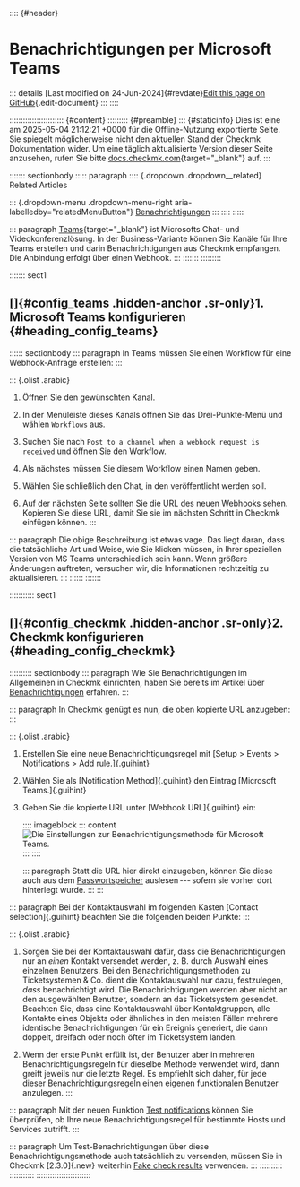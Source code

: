 :::: {#header}
# Benachrichtigungen per Microsoft Teams

::: details
[Last modified on 24-Jun-2024]{#revdate}[Edit this page on
GitHub](https://github.com/Checkmk/checkmk-docs/edit/2.3.0/src/common/de/notifications_teams.asciidoc){.edit-document}
:::
::::

:::::::::::::::::::::::: {#content}
::::::::: {#preamble}
::: {#staticinfo}
Dies ist eine am 2025-05-04 21:12:21 +0000 für die Offline-Nutzung
exportierte Seite. Sie spiegelt möglicherweise nicht den aktuellen Stand
der Checkmk Dokumentation wider. Um eine täglich aktualisierte Version
dieser Seite anzusehen, rufen Sie bitte
[docs.checkmk.com](https://docs.checkmk.com/){target="_blank"} auf.
:::

::::::: sectionbody
::::: paragraph
:::: {.dropdown .dropdown__related}
Related Articles

::: {.dropdown-menu .dropdown-menu-right aria-labelledby="relatedMenuButton"}
[Benachrichtigungen](notifications.html)
:::
::::
:::::

::: paragraph
[Teams](https://www.microsoft.com/de-de/microsoft-teams/log-in/){target="_blank"}
ist Microsofts Chat- und Videokonferenzlösung. In der Business-Variante
können Sie Kanäle für Ihre Teams erstellen und darin Benachrichtigungen
aus Checkmk empfangen. Die Anbindung erfolgt über einen Webhook.
:::
:::::::
:::::::::

::::::: sect1
## []{#config_teams .hidden-anchor .sr-only}1. Microsoft Teams konfigurieren {#heading_config_teams}

:::::: sectionbody
::: paragraph
In Teams müssen Sie einen Workflow für eine Webhook-Anfrage erstellen:
:::

::: {.olist .arabic}
1.  Öffnen Sie den gewünschten Kanal.

2.  In der Menüleiste dieses Kanals öffnen Sie das Drei-Punkte-Menü und
    wählen `Workflows` aus.

3.  Suchen Sie nach
    `Post to a channel when a webhook request is received` und öffnen
    Sie den Workflow.

4.  Als nächstes müssen Sie diesem Workflow einen Namen geben.

5.  Wählen Sie schließlich den Chat, in den veröffentlicht werden soll.

6.  Auf der nächsten Seite sollten Sie die URL des neuen Webhooks sehen.
    Kopieren Sie diese URL, damit Sie sie im nächsten Schritt in Checkmk
    einfügen können.
:::

::: paragraph
Die obige Beschreibung ist etwas vage. Das liegt daran, dass die
tatsächliche Art und Weise, wie Sie klicken müssen, in Ihrer speziellen
Version von MS Teams unterschiedlich sein kann. Wenn größere Änderungen
auftreten, versuchen wir, die Informationen rechtzeitig zu
aktualisieren.
:::
::::::
:::::::

::::::::::: sect1
## []{#config_checkmk .hidden-anchor .sr-only}2. Checkmk konfigurieren {#heading_config_checkmk}

:::::::::: sectionbody
::: paragraph
Wie Sie Benachrichtigungen im Allgemeinen in Checkmk einrichten, haben
Sie bereits im Artikel über [Benachrichtigungen](notifications.html)
erfahren.
:::

::: paragraph
In Checkmk genügt es nun, die oben kopierte URL anzugeben:
:::

::: {.olist .arabic}
1.  Erstellen Sie eine neue Benachrichtigungsregel mit [Setup \> Events
    \> Notifications \> Add rule.]{.guihint}

2.  Wählen Sie als [Notification Method]{.guihint} den Eintrag
    [Microsoft Teams.]{.guihint}

3.  Geben Sie die kopierte URL unter [Webhook URL]{.guihint} ein:

    :::: imageblock
    ::: content
    ![Die Einstellungen zur Benachrichtigungsmethode für Microsoft
    Teams.](../images/notifications_teams.png)
    :::
    ::::

    ::: paragraph
    Statt die URL hier direkt einzugeben, können Sie diese auch aus dem
    [Passwortspeicher](password_store.html) auslesen --- sofern sie
    vorher dort hinterlegt wurde.
    :::
:::

::: paragraph
Bei der Kontaktauswahl im folgenden Kasten [Contact selection]{.guihint}
beachten Sie die folgenden beiden Punkte:
:::

::: {.olist .arabic}
1.  Sorgen Sie bei der Kontaktauswahl dafür, dass die Benachrichtigungen
    nur an *einen* Kontakt versendet werden, z. B. durch Auswahl eines
    einzelnen Benutzers. Bei den Benachrichtigungsmethoden zu
    Ticketsystemen & Co. dient die Kontaktauswahl nur dazu, festzulegen,
    *dass* benachrichtigt wird. Die Benachrichtigungen werden aber nicht
    an den ausgewählten Benutzer, sondern an das Ticketsystem gesendet.
    Beachten Sie, dass eine Kontaktauswahl über Kontaktgruppen, alle
    Kontakte eines Objekts oder ähnliches in den meisten Fällen mehrere
    identische Benachrichtigungen für ein Ereignis generiert, die dann
    doppelt, dreifach oder noch öfter im Ticketsystem landen.

2.  Wenn der erste Punkt erfüllt ist, der Benutzer aber in mehreren
    Benachrichtigungsregeln für dieselbe Methode verwendet wird, dann
    greift jeweils nur die letzte Regel. Es empfiehlt sich daher, für
    jede dieser Benachrichtigungsregeln einen eigenen funktionalen
    Benutzer anzulegen.
:::

::: paragraph
Mit der neuen Funktion [Test
notifications](notifications.html#notification_testing) können Sie
überprüfen, ob Ihre neue Benachrichtigungsregel für bestimmte Hosts und
Services zutrifft.
:::

::: paragraph
Um Test-Benachrichtigungen über diese Benachrichtigungsmethode auch
tatsächlich zu versenden, müssen Sie in Checkmk [2.3.0]{.new} weiterhin
[Fake check results](notifications.html#fake_check_results) verwenden.
:::
::::::::::
:::::::::::
::::::::::::::::::::::::
